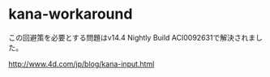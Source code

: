 # kana-workaround

この回避策を必要とする問題はv14.4 Nightly Build ACI0092631で解決されました。

http://www.4d.com/jp/blog/kana-input.html
